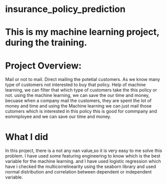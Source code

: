 # insurance_policy_prediction
# This is my machine learning project, during the training.
# Project Overview: 
Mail or not to mail. Direct mailing the potetial customers. As we know many type of customers not interested to buy that policy. Help of machine learning, we can filter that which type of customers take the this policy or not. using the machine learning, we can save the our time and money, becuase when a company mail the customers, they are spent the lot of money and time and using the Machine learning we can just mail those cutomers which is interested in this policy this is good for commpany and eommployee and we can save our time and money.
# What I did
In this project, there is a not any nan value,so it is very easy to me solve this problem. I have used some featuring engineering to know which is the best variable for the machine learning. and I have used logistic regression which have i checked the multicorrelinearity using the seaborn library and used normal distribution and correlation between dependent or independent variable.

